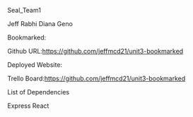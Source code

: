 Seal_Team1

Jeff
Rabhi
Diana
Geno

Bookmarked:

Github URL:https://github.com/jeffmcd21/unit3-bookmarked

Deployed Website:


Trello Board:https://github.com/jeffmcd21/unit3-bookmarked


List of Dependencies

Express 
React

